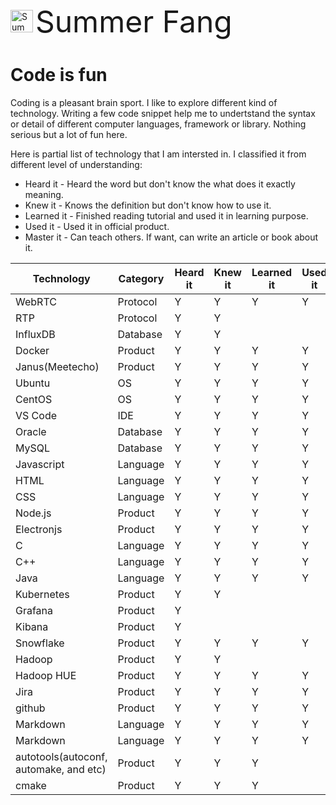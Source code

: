 <img src="https://raw.githubusercontent.com/summerfang/study/master/summerfang.jpg"
     alt="Summer Fang"
     width="36" height="36"/> <font size="7">Summer Fang</font>
# Code is fun

Coding is a pleasant brain sport. I like to explore different kind of technology. Writing a few code snippet help me to undertstand the syntax or detail of different computer languages, framework or library. Nothing serious but a lot of fun here.


Here is partial list of technology that I am intersted in. I classified it from different level of understanding:

* Heard it - Heard the word but don't know the what does it exactly meaning.
* Knew it - Knows the definition but don't know how to use it.
* Learned it - Finished reading tutorial and used it in learning purpose.
* Used it - Used it in official product.
* Master it - Can teach others. If want, can write an article or book about it.


Technology | Category | Heard it | Knew it | Learned it | Used it | Master it
--- | --- | --- | --- | --- | --- | --- 
WebRTC|Protocol|Y|Y|Y|Y|
RTP|Protocol|Y|Y|||
InfluxDB|Database|Y|Y|||
Docker|Product|Y|Y|Y|Y|
Janus(Meetecho)|Product|Y|Y|Y|Y|
Ubuntu|OS|Y|Y|Y|Y|
CentOS|OS|Y|Y|Y|Y|
VS Code|IDE|Y|Y|Y|Y|
Oracle|Database|Y|Y|Y|Y|
MySQL|Database|Y|Y|Y|Y|
Javascript|Language|Y|Y|Y|Y|
HTML|Language|Y|Y|Y|Y|
CSS|Language|Y|Y|Y|Y|
Node.js|Product|Y|Y|Y|Y|
Electronjs|Product|Y|Y|Y|Y|
C|Language|Y|Y|Y|Y|
C++|Language|Y|Y|Y|Y|
Java|Language|Y|Y|Y|Y|
Kubernetes|Product|Y|Y|||
Grafana|Product|Y||||
Kibana|Product|Y||||
Snowflake|Product|Y|Y|Y|Y|
Hadoop|Product|Y|Y|||
Hadoop HUE|Product|Y|Y|Y|Y|
Jira|Product|Y|Y|Y|Y|
github|Product|Y|Y|Y|Y|
Markdown|Language|Y|Y|Y|Y|
Markdown|Language|Y|Y|Y|Y|
autotools(autoconf, automake, and etc)|Product|Y|Y|Y||
cmake|Product|Y|Y|Y||
